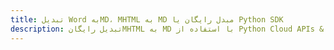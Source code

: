 ---title: تبدیل Word بهMD، MHTML به MD مبدل رایگان یا Python SDKdescription: تبدیل رایگانMHTML به MD با استفاده از Python Cloud APIs & SDK. همچنین اسناد Microsoft Word و OpenOffice را در Cloud ایجاد، ویرایش و رندر کنید.---
